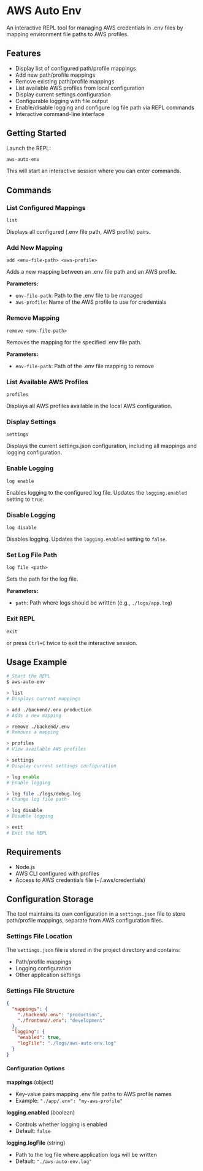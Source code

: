 # AWS Auto Env

An interactive REPL tool for managing AWS credentials in .env files by mapping environment file paths to AWS profiles.

## Features

- Display list of configured path/profile mappings
- Add new path/profile mappings
- Remove existing path/profile mappings
- List available AWS profiles from local configuration
- Display current settings configuration
- Configurable logging with file output
- Enable/disable logging and configure log file path via REPL commands
- Interactive command-line interface

## Getting Started

Launch the REPL:

```bash
aws-auto-env
```

This will start an interactive session where you can enter commands.

## Commands

### List Configured Mappings

```
list
```

Displays all configured (.env file path, AWS profile) pairs.

### Add New Mapping

```
add <env-file-path> <aws-profile>
```

Adds a new mapping between an .env file path and an AWS profile.

**Parameters:**

- `env-file-path`: Path to the .env file to be managed
- `aws-profile`: Name of the AWS profile to use for credentials

### Remove Mapping

```
remove <env-file-path>
```

Removes the mapping for the specified .env file path.

**Parameters:**

- `env-file-path`: Path of the .env file mapping to remove

### List Available AWS Profiles

```
profiles
```

Displays all AWS profiles available in the local AWS configuration.

### Display Settings

```
settings
```

Displays the current settings.json configuration, including all mappings and logging configuration.

### Enable Logging

```
log enable
```

Enables logging to the configured log file. Updates the `logging.enabled` setting to `true`.

### Disable Logging

```
log disable
```

Disables logging. Updates the `logging.enabled` setting to `false`.

### Set Log File Path

```
log file <path>
```

Sets the path for the log file.

**Parameters:**

- `path`: Path where logs should be written (e.g., `./logs/app.log`)

### Exit REPL

```
exit
```

or press `Ctrl+C` twice to exit the interactive session.

## Usage Example

```bash
# Start the REPL
$ aws-auto-env

> list
# Displays current mappings

> add ./backend/.env production
# Adds a new mapping

> remove ./backend/.env
# Removes a mapping

> profiles
# View available AWS profiles

> settings
# Display current settings configuration

> log enable
# Enable logging

> log file ./logs/debug.log
# Change log file path

> log disable
# Disable logging

> exit
# Exit the REPL
```

## Requirements

- Node.js
- AWS CLI configured with profiles
- Access to AWS credentials file (~/.aws/credentials)

## Configuration Storage

The tool maintains its own configuration in a `settings.json` file to store path/profile mappings, separate from AWS configuration files.

### Settings File Location

The `settings.json` file is stored in the project directory and contains:

- Path/profile mappings
- Logging configuration
- Other application settings

### Settings File Structure

```json
{
  "mappings": {
    "./backend/.env": "production",
    "./frontend/.env": "development"
  },
  "logging": {
    "enabled": true,
    "logFile": "./logs/aws-auto-env.log"
  }
}
```

#### Configuration Options

**mappings** (object)

- Key-value pairs mapping .env file paths to AWS profile names
- Example: `"./app/.env": "my-aws-profile"`

**logging.enabled** (boolean)

- Controls whether logging is enabled
- Default: `false`

**logging.logFile** (string)

- Path to the log file where application logs will be written
- Default: `"./aws-auto-env.log"`

